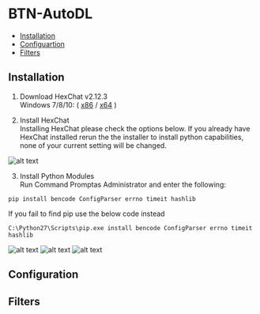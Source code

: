 # BTN-AutoDL

- [Installation](#Installation)
- [Configuartion](#Configuration)
- [Filters](#Filters)

## Installation
1. Download HexChat v2.12.3  
  Windows 7/8/10: ( [x86](https://dl.hexchat.net/hexchat/HexChat%202.12.3%20x86.exe) / [x64](https://dl.hexchat.net/hexchat/HexChat%202.12.3%20x64.exe) )
  
2. Install HexChat  
  Installing HexChat please check the options below. If you already have HexChat installed rerun the the installer to install python capabilities, none of your current setting will be changed.
  
  ![alt text](http://oi63.tinypic.com/2rna7bo.jpg "Hexchat Python install")
  
3. Install Python Modules  
  Run Command Promptas Administrator and enter the following:  
  ```
pip install bencode ConfigParser errno timeit hashlib
  ```  
  If you fail to find pip use the below code instead  
  ```
C:\Python27\Scripts\pip.exe install bencode ConfigParser errno timeit hashlib
  ```  
  ![alt text](http://i66.tinypic.com/331dqir_th.png "Windows Key") ![alt text](http://i65.tinypic.com/eg8m0n_th.png "Plus") ![alt text](http://icons.iconarchive.com/icons/chromatix/keyboard-keys/32/letter-uppercase-R-icon.png "R Key")
  
## Configuration

## Filters

